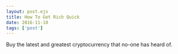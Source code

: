 ```yaml
---
layout: post.ejs
title: How To Get Rich Quick
date: 2016-11-10
tags: ['post']
---
```

Buy the latest and greatest cryptocurrency that no-one has heard of.
